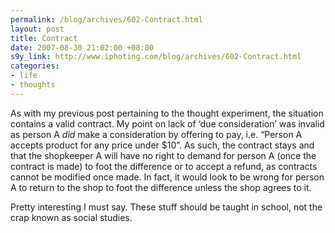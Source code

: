 ```yaml
--- 
permalink: /blog/archives/602-Contract.html
layout: post
title: Contract
date: 2007-08-30 21:02:00 +08:00
s9y_link: http://www.iphoting.com/blog/archives/602-Contract.html
categories: 
- life
- thoughts
---
```

<p class="whiteline"><p>As with my previous post pertaining to the thought experiment, the situation contains a valid contract. My point on lack of &#8216;due consideration&#8217; was invalid as person A <em>did</em> make a consideration by offering to pay, i.e. &#8220;Person A accepts product for any price under $10&#8221;. As such, the contract stays and that the shopkeeper A will have no right to demand for person A (once the contract is made) to foot the difference or to accept a refund, as contracts cannot be modified once made. In fact, it would look to be wrong for person A to return to the shop to foot the difference unless the shop agrees to it.</p>
</p><p class="break"><p>Pretty interesting I must say. These stuff should be taught in school, not the crap known as social studies.</p></p>
